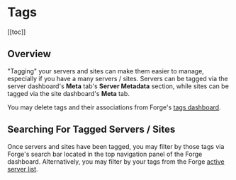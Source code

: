 # Tags

[[toc]]

## Overview

"Tagging" your servers and sites can make them easier to manage, especially if you have a many servers / sites. Servers can be tagged via the server dashboard's **Meta** tab's **Server Metadata** section, while sites can be tagged via the site dashboard's **Meta** tab.

You may delete tags and their associations from Forge's [tags dashboard](https://forge.laravel.com/user/profile#/tags).

## Searching For Tagged Servers / Sites

Once servers and sites have been tagged, you may filter by those tags via Forge's search bar located in the top navigation panel of the Forge dashboard. Alternatively, you may filter by your tags from the Forge [active server list](https://forge.laravel.com/servers).
